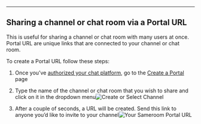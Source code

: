 ---

## Sharing a channel or chat room via a Portal URL

This is useful for sharing a channel or chat room with many users at once. Portal URL are unique links that are connected to your channel or chat room. 

To create a Portal URL follow these steps:

1. Once you’ve [authorized your chat platform](/getting-started/en/authorization/README), go to the <a href="https://sameroom.io/#/create-a-portal" target="_blank">Create a Portal</a> page

2. Type the name of the channel or chat room that you wish to share and click on it in the dropdown menu![Create or Select Channel](https://in.kato.im/36d49554b752b7144051ab70fb3db836b3e74edbbc60efbd62bed1009577403c/Sameroom%20Create%20Slack%20Portal%20copy.png)

3. After a couple of seconds, a URL will be created. Send this link to anyone you’d like to invite to your channel![Your Sameroom Portal URL](https://in.kato.im/a8f289cbda01c4f320e8c565cfaa3586c019c35099df3a014cabc896ddcfc63e/Sameroom%20Create%20Portal%20Success%20copy.png)
